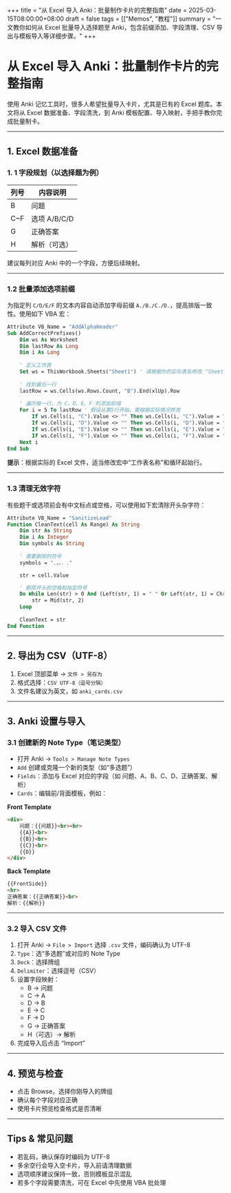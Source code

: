 +++
title = "从 Excel 导入 Anki：批量制作卡片的完整指南"
date = 2025-03-15T08:00:00+08:00
draft = false
tags = [["Memos", "教程"]]
summary = "一文教你如何从 Excel 批量导入选择题至 Anki，包含前缀添加、字段清理、CSV 导出与模板导入等详细步骤。"
+++

# 从 Excel 导入 Anki：批量制作卡片的完整指南

使用 Anki 记忆工具时，很多人希望批量导入卡片，尤其是已有的 Excel 题库。本文将从 Excel 数据准备、字段清洗，到 Anki 模板配置、导入映射，手把手教你完成批量制卡。

---

## 1. Excel 数据准备

### 1. 1 字段规划（以选择题为例）

| 列号   | 内容说明       |
| ---- | ---------- |
| B    | 问题         |
| C\~F | 选项 A/B/C/D |
| G    | 正确答案       |
| H    | 解析（可选）     |

建议每列对应 Anki 中的一个字段，方便后续映射。

---

### 1.2 批量添加选项前缀

为指定列 `C/D/E/F` 的文本内容自动添加字母前缀  `A./B./C./D.`，提高排版一致性。使用如下 VBA 宏：

```vb
Attribute VB_Name = "AddAlphaHeader"
Sub AddCorrectPrefixes()
    Dim ws As Worksheet
    Dim lastRow As Long
    Dim i As Long
    
    ' 定义工作表
    Set ws = ThisWorkbook.Sheets("Sheet1") ' 请根据你的实际表名修改 "Sheet1"
    
    ' 找到最后一行
    lastRow = ws.Cells(ws.Rows.Count, "B").End(xlUp).Row
    
    ' 遍历每一行，为 C、D、E、F 列添加前缀
    For i = 5 To lastRow ' 假设从第5行开始，需根据实际情况修改
        If ws.Cells(i, "C").Value <> "" Then ws.Cells(i, "C").Value = "A. " & ws.Cells(i, "C").Value
        If ws.Cells(i, "D").Value <> "" Then ws.Cells(i, "D").Value = "B. " & ws.Cells(i, "D").Value
        If ws.Cells(i, "E").Value <> "" Then ws.Cells(i, "E").Value = "C. " & ws.Cells(i, "E").Value
        If ws.Cells(i, "F").Value <> "" Then ws.Cells(i, "F").Value = "D. " & ws.Cells(i, "F").Value
    Next i
End Sub
```

**提示**：根据实际的 Excel 文件，适当修改宏中“工作表名称”和循环起始行。

---

### 1.3 清理无效字符

有些题干或选项前会有中文标点或空格，可以使用如下宏清除开头杂字符：

```vb
Attribute VB_Name = "SanitizeLead"
Function CleanText(cell As Range) As String
    Dim str As String
    Dim i As Integer
    Dim symbols As String
    
    ' 需要删除的符号
    symbols = "、，。．."

    str = cell.Value

    ' 删除开头的空格和指定符号
    Do While Len(str) > 0 And (Left(str, 1) = " " Or Left(str, 1) = ChrW(12288) Or InStr(symbols, Left(str, 1)) > 0)
        str = Mid(str, 2)
    Loop
    
    CleanText = str
End Function
```

---

## 2. 导出为 CSV（UTF-8）

1. Excel 顶部菜单 → `文件 > 另存为`
2. 格式选择：`CSV UTF-8（逗号分隔）`
3. 文件名建议为英文，如 `anki_cards.csv`

---

## 3. Anki 设置与导入

### 3.1 创建新的 Note Type（笔记类型）

* 打开 Anki → `Tools > Manage Note Types`
* `Add` 创建或克隆一个新的类型（如“多选题”）
* `Fields`：添加与 Excel 对应的字段（如 问题、A、B、C、D、正确答案、解析）
* `Cards`：编辑前/背面模板，例如：  

**Front Template**

```html
<div>
    问题：{{问题}}<br><br>
    {{A}}<br>
    {{B}}<br>
    {{C}}<br>
    {{D}}
</div>
```

**Back Template**

```html
{{FrontSide}}
<hr>
正确答案：{{正确答案}}<br>
解析：{{解析}}
```

---

### 3.2 导入 CSV 文件

1. 打开 Anki → `File > Import` 选择 `.csv` 文件，编码确认为 UTF-8
2. `Type`：选“多选题”或对应的 Note Type
3. `Deck`：选择牌组
4. `Delimiter`：选择逗号（CSV）
5. 设置字段映射：
   * B → 问题
   * C → A
   * D → B
   * E → C
   * F → D
   * G → 正确答案
   * H（可选）→ 解析
6. 完成导入后点击 “Import”

---

## 4. 预览与检查

* 点击 Browse，选择你刚导入的牌组
* 确认每个字段对应正确
* 使用卡片预览检查格式是否清晰

---

## Tips & 常见问题

* 若乱码，确认保存时编码为 UTF-8
* 多余空行会导入空卡片，导入前请清理数据
* 选项顺序建议保持一致，否则模板显示混乱
* 若多个字段需要清洗，可在 Excel 中先使用 VBA 批处理